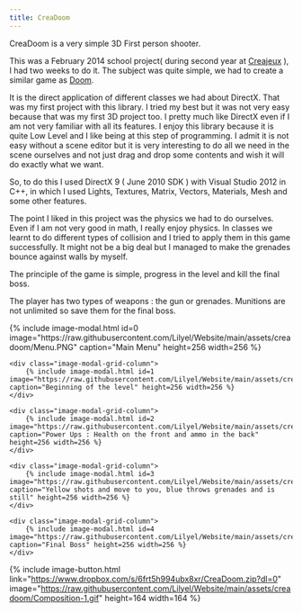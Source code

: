 ```yaml
---
title: CreaDoom
---
```


CreaDoom is a very simple 3D First person shooter.

This was a February 2014 school project( during second year at [Creajeux](https://www.creajeux.fr/) ), I had two weeks to do it. The subject was quite simple, we had to create a similar game as [Doom](https://en.wikipedia.org/wiki/Doom_(1993_video_game)).

It is the direct application of different classes we had about DirectX. That was my first project with this library. I tried my best but it was not very easy because that was my first 3D project too. I pretty much like DirectX even if I am not very familiar with all its features. I enjoy this library because it is quite Low Level and I like being at this step of programming. I admit it is not easy without a scene editor but it is very interesting to do all we need in the scene ourselves and not just drag and drop some contents and wish it will do exactly what we want.

So, to do this I used DirectX 9 ( June 2010 SDK ) with Visual Studio 2012 in C++, in which I used Lights, Textures, Matrix, Vectors, Materials, Mesh and some other features.

The point I liked in this project was the physics we had to do ourselves. Even if I am not very good in math, I really enjoy physics. In classes we learnt to do different types of collision and I tried to apply them in this game successfully. It might not be a big deal but I managed to make the grenades bounce against walls by myself.

The principle of the game is simple, progress in the level and kill the final boss.

The player has two types of weapons : the gun or grenades. Munitions are not unlimited so save them for the final boss.

<div class="image-modal-grid-row"> 
    <div class="image-modal-grid-column">
        {% include image-modal.html id=0 image="https://raw.githubusercontent.com/Lilyel/Website/main/assets/creadoom/Menu.PNG" caption="Main Menu" height=256 width=256 %}
    </div>

    <div class="image-modal-grid-column">
        {% include image-modal.html id=1 image="https://raw.githubusercontent.com/Lilyel/Website/main/assets/creadoom/Start.PNG" caption="Beginning of the level" height=256 width=256 %}
    </div>

    <div class="image-modal-grid-column">
        {% include image-modal.html id=2 image="https://raw.githubusercontent.com/Lilyel/Website/main/assets/creadoom/PowerUp.PNG" caption="Power Ups : Health on the front and ammo in the back" height=256 width=256 %}
    </div>

    <div class="image-modal-grid-column">
        {% include image-modal.html id=3 image="https://raw.githubusercontent.com/Lilyel/Website/main/assets/creadoom/Enemies.PNG" caption="Yellow shots and move to you, blue throws grenades and is still" height=256 width=256 %}
    </div>

    <div class="image-modal-grid-column">
        {% include image-modal.html id=4 image="https://raw.githubusercontent.com/Lilyel/Website/main/assets/creadoom/BossHE.PNG" caption="Final Boss" height=256 width=256 %}
    </div>
</div>

 {% include image-button.html link="https://www.dropbox.com/s/6frt5h994ubx8xr/CreaDoom.zip?dl=0" image="https://raw.githubusercontent.com/Lilyel/Website/main/assets/creadoom/Composition-1.gif" height=164 width=164 %}

